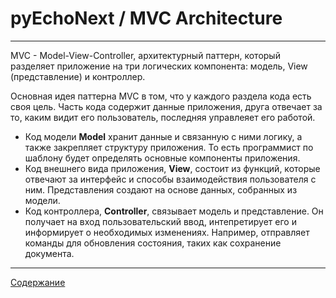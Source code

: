 # pyEchoNext / MVC Architecture

---

MVC - Model-View-Controller, архитектурный паттерн, который разделяет приложение на три логических компонента: модель, View (представление) и контроллер.

Основная идея паттерна MVC в том, что у каждого раздела кода есть своя цель. Часть кода содержит данные приложения, друга отвечает за то, каким видит его пользователь, последняя управлеяет его работой.

 + Код модели **Model** хранит данные и связанную с ними логику, а также закрепляет структуру приложения. То есть программист по шаблону будет определять основные компоненты приложения.
 + Код внешнего вида приложения, **View**, состоит из функций, которые отвечают за интерфейс и способы взаимодействия пользователя с ним. Представления создают на основе данных, собранных из модели.
 + Код контроллера, **Controller**, связывает модель и представление. Он получает на вход пользовательский ввод, интепретирует его и информирует о необходимых изменениях. Например, отправляет команды для обновления состояния, таких как сохранение документа.

---

[Содержание](./index.md)


